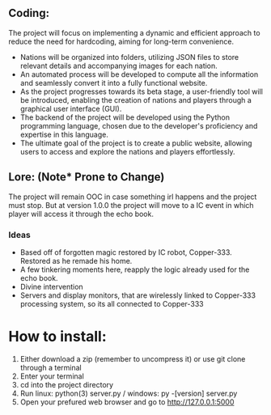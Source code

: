 ## Coding:
The project will focus on implementing a dynamic and efficient approach to reduce the need for hardcoding, aiming for long-term convenience.
 - Nations will be organized into folders, utilizing JSON files to store relevant details and accompanying images for each nation.
 - An automated process will be developed to compute all the information and seamlessly convert it into a fully functional website.
 - As the project progresses towards its beta stage, a user-friendly tool will be introduced, enabling the creation of nations and players through a graphical user interface (GUI).
 - The backend of the project will be developed using the Python programming language, chosen due to the developer's proficiency and expertise in this language.
 - The ultimate goal of the project is to create a public website, allowing users to access and explore the nations and players effortlessly.

## Lore: (Note* Prone to Change)
The project will remain OOC in case something irl happens and the project must stop. But at version 1.0.0 the project will move to a IC event in which player will access it through the echo book.

### Ideas
 - Based off of forgotten magic restored by IC robot, Copper-333. Restored as he remade his home.
 - A few tinkering moments here, reapply the logic already used for the echo book.
 - Divine intervention
 - Servers and display monitors, that are wirelessly linked to Copper-333 processing system, so its all connected to Copper-333

# How to install:
1. Either download a zip (remember to uncompress it) or use git clone through a terminal
2. Enter your terminal
3. cd into the project directory
4. Run linux: python(3) server.py / windows: py -[version] server.py
5. Open your prefured web browser and go to http://127.0.0.1:5000